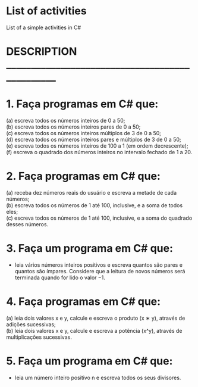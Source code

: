 # List of activities
List of a simple activities in C#

# DESCRIPTION _______________________________________________

# 1. Faça programas em C# que:
(a) escreva todos os números inteiros de 0 a 50;<br>
(b) escreva todos os números inteiros pares de 0 a 50;<br>
(c) escreva todos os números inteiros múltiplos de 3 de 0 a 50;<br>
(d) escreva todos os números inteiros pares e múltiplos de 3 de 0 a 50;<br>
(e) escreva todos os números inteiros de 100 a 1 (em ordem decrescente);<br>
(f) escreva o quadrado dos números inteiros no intervalo fechado de 1 a 20.<br>

# 2. Faça programas em C# que:<br>
(a) receba dez números reais do usuário e escreva a metade de cada números;<br>
(b) escreva todos os números de 1 até 100, inclusive, e a soma de todos eles;<br>
(c) escreva todos os números de 1 até 100, inclusive, e a soma do quadrado desses números.<br>

# 3. Faça um programa em C# que:<br>
- leia vários números inteiros positivos e escreva quantos são pares e quantos são ímpares. Considere que a leitura de novos números será terminada quando for lido o valor −1.<br>

# 4. Faça programas em C# que:<br>
(a) leia dois valores x e y, calcule e escreva o produto (x ∗ y), através de adições sucessivas;<br>
(b) leia dois valores x e y, calcule e escreva a potência (x^y), através de multiplicações sucessivas.<br>

# 5. Faça um programa em C# que: <br>
- leia um número inteiro positivo n e escreva todos os seus divisores.

